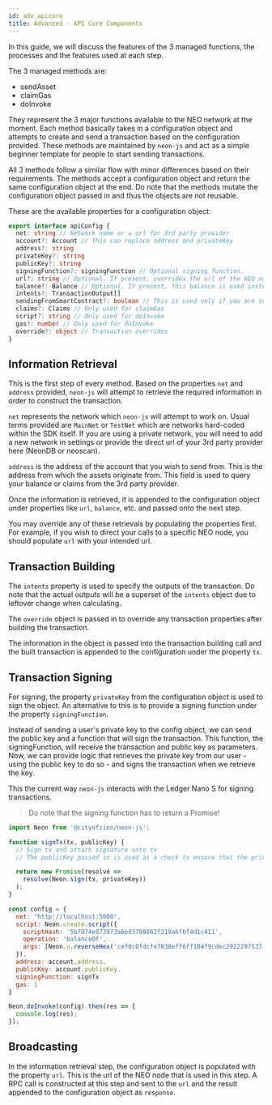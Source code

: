 ```yaml
---
id: adv_apicore
title: Advanced - API Core Components
---
```


In this guide, we will discuss the features of the 3 managed functions, the processes and the features used at each step.

The 3 managed methods are:

- sendAsset
- claimGas
- doInvoke

They represent the 3 major functions available to the NEO network at the moment. Each method basically takes in a configuration object and attempts to create and send a transaction based on the configuration provided. These methods are maintained by `neon-js` and act as a simple beginner template for people to start sending transactions.

All 3 methods follow a similar flow with minor differences based on their requirements. The methods accept a configuration object and return the same configuration object at the end. Do note that the methods mutate the configuration object passed in and thus the objects are not reusable.

These are the available properties for a configuration object:

```ts
export interface apiConfig {
  net: string // Network name or a url for 3rd party provider
  account?: Account // This can replace address and privateKey
  address?: string
  privateKey?: string
  publicKey?: string
  signingFunction?: signingFunction // Optional signing function.
  url?: string // Optional. If present, overrides the url of the NEO node used
  balance?: Balance // Optional. If present, this balance is used instead of retrieving a new one
  intents?: TransactionOutput[]
  sendingFromSmartContract?: boolean // This is used only if you are sending as a smart contract
  claims?: Claims // Only used for claimGas
  script?: string // Only used for doInvoke
  gas?: number // Only used for doInvoke
  override?: object // Transaction overrides
}
```

## Information Retrieval

This is the first step of every method. Based on the properties `net` and `address` provided, `neon-js` will attempt to retrieve the required information in order to construct the transaction.

`net` represents the network which `neon-js` will attempt to work on. Usual terms provided are `MainNet` or `TestNet` which are networks hard-coded within the SDK itself. If you are using a private network, you will need to add a new network in settings or provide the direct url of your 3rd party provider here (NeonDB or neoscan).

`address` is the address of the account that you wish to send from. This is the address from which the assets originate from. This field is used to query your balance or claims from the 3rd party provider.

Once the information is retrieved, it is appended to the configuration object under properties like `url`, `balance`, etc. and passed onto the next step.

You may override any of these retrievals by populating the properties first. For example, if you wish to direct your calls to a specific NEO node, you should populate `url` with your intended url.

## Transaction Building

The `intents` property is used to specify the outputs of the transaction. Do note that the actual outputs will be a superset of the `intents` object due to leftover change when calculating.

The `override` object is passed in to override any transaction properties after building the transaction.

The information in the object is passed into the transaction building call and the built transaction is appended to the configuration under the property `tx`.

## Transaction Signing

For signing, the property `privateKey` from the configuration object is used to sign the object. An alternative to this is to provide a signing function under the property `signingFunction`.

Instead of sending a user's private key to the config object, we can send the public key and a function that will sign the transaction.
This function, the signingFunction, will receive the transaction and public key as parameters. Now, we can provide logic that retrieves the private key from our user - using the public key to do so - and signs the transaction when we retrieve the key.

This the current way `neon-js` interacts with the Ledger Nano S for signing transactions.

> Do note that the signing function has to return a Promise!

```js
import Neon from '@cityofzion/neon-js';

function signTx(tx, publicKey) {
  // Sign tx and attach signature onto tx
  // The publicKey passed in is used as a check to ensure that the private and public keys match.

  return new Promise(resolve =>
    resolve(Neon.sign(tx, privateKey))
  );
}

const config = {
  net: "http://localhost:5000",
  script: Neon.create.script({
    scriptHash: '5b7074e873973a6ed3708862f219a6fbf4d1c411',
    operation: 'balanceOf',
    args: [Neon.u.reverseHex('cef0c0fdcfe7838eff6ff104f9cdec2922297537')]
  }),
  address: account.address,
  publicKey: account.publicKey,
  signingFunction: signTx
  gas: 1
}

Neon.doInvoke(config).then(res => {
  console.log(res);
});
```

## Broadcasting

In the information retrieval step, the configuration object is populated with the property `url`. This is the url of the NEO node that is used in this step. A RPC call is constructed at this step and sent to the `url` and the result appended to the configuration object as `response`.
